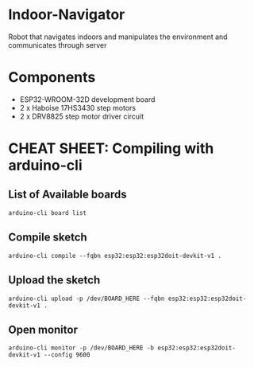 # Indoor-Navigator
Robot that navigates indoors and manipulates the environment and communicates through server

# Components
- ESP32-WROOM-32D development board
- 2 x Haboise 17HS3430 step motors 
- 2 x DRV8825 step motor driver circuit

# CHEAT SHEET: Compiling with arduino-cli
## List of Available boards
```
arduino-cli board list
```
## Compile sketch 
```
arduino-cli compile --fqbn esp32:esp32:esp32doit-devkit-v1 .
```
## Upload the sketch
```
arduino-cli upload -p /dev/BOARD_HERE --fqbn esp32:esp32:esp32doit-devkit-v1 . 
```
## Open monitor 
```
arduino-cli monitor -p /dev/BOARD_HERE -b esp32:esp32:esp32doit-devkit-v1 --config 9600
```
